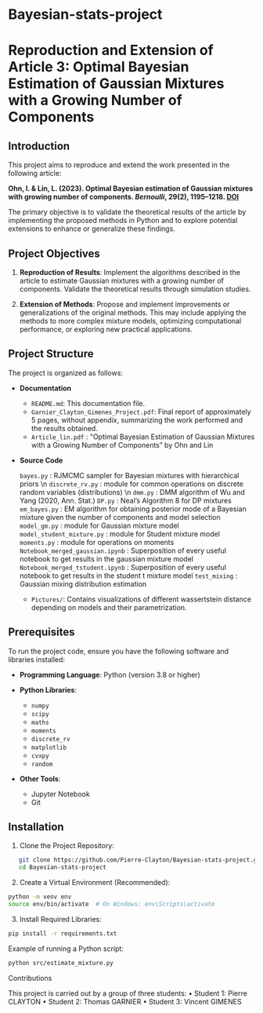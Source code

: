 # Bayesian-stats-project

# Reproduction and Extension of Article 3: Optimal Bayesian Estimation of Gaussian Mixtures with a Growing Number of Components

## Introduction

This project aims to reproduce and extend the work presented in the following article:

**Ohn, I. & Lin, L. (2023). Optimal Bayesian estimation of Gaussian mixtures with growing number of components. _Bernoulli_, 29(2), 1195–1218. [DOI](https://doi.org/10.3150/22-BEJ1495)**

The primary objective is to validate the theoretical results of the article by implementing the proposed methods in Python and to explore potential extensions to enhance or generalize these findings.

## Project Objectives

1. **Reproduction of Results**: Implement the algorithms described in the article to estimate Gaussian mixtures with a growing number of components. Validate the theoretical results through simulation studies.

2. **Extension of Methods**: Propose and implement improvements or generalizations of the original methods. This may include applying the methods to more complex mixture models, optimizing computational performance, or exploring new practical applications.

## Project Structure

The project is organized as follows:

- **Documentation**
  - `README.md`: This documentation file.
  - `Garnier_Clayton_Gimenes_Project.pdf`: Final report of approximately 5 pages, without appendix, summarizing the work performed and the results obtained.
  - `Article_lin.pdf` : "Optimal Bayesian Estimation of Gaussian Mixtures with a Growing Number of Components” by Ohn and Lin

- **Source Code**

    `bayes.py` : RJMCMC sampler for Bayesian mixtures with hierarchical priors \n
    `discrete_rv.py` : module for common operations on discrete random variables (distributions) \n
    `dmm.py` : DMM algorithm of Wu and Yang (2020, Ann. Stat.)
    `DP.py` : Neal’s Algorithm 8 for DP mixtures
    `em_bayes.py` : EM algorithm for obtaining posterior mode of a Bayesian mixture given the number of components and model selection
    `model_gm.py` : module for Gaussian mixture model
    `model_student_mixture.py` : module for Student mixture model
    `moments.py` : module for operations on moments
    `Notebook_merged_gaussian.ipynb` : Superposition of every useful notebook to get results in the gaussian mixture model
    `Notebook_merged_tstudent.ipynb` : Superposition of every useful notebook to get results in the student t mixture model
    `test_mixing` : Gaussian mixing distribution estimation


  - `Pictures/`: Contains visualizations of different wassertstein distance depending on models and their parametrization.

## Prerequisites

To run the project code, ensure you have the following software and libraries installed:

- **Programming Language**: Python (version 3.8 or higher)
- **Python Libraries**:
  - `numpy`
  - `scipy`
  - `maths`
  - `moments`
  - `discrete_rv`
  - `matplotlib`
  - `cvxpy`
  - `random`

- **Other Tools**:
  - Jupyter Notebook
  - Git

## Installation

1. Clone the Project Repository:
```bash
   git clone https://github.com/Pierre-Clayton/Bayesian-stats-project.git
   cd Bayesian-stats-project
```

2.	Create a Virtual Environment (Recommended):
```bash
python -m venv env
source env/bin/activate  # On Windows: env\Scripts\activate
```

3.	Install Required Libraries:
```bash
pip install -r requirements.txt
```

Example of running a Python script:
```bash
python src/estimate_mixture.py
```
Contributions

This project is carried out by a group of three students:
	•	Student 1: Pierre CLAYTON 
	•	Student 2: Thomas GARNIER 
	•	Student 3: Vincent GIMENES


